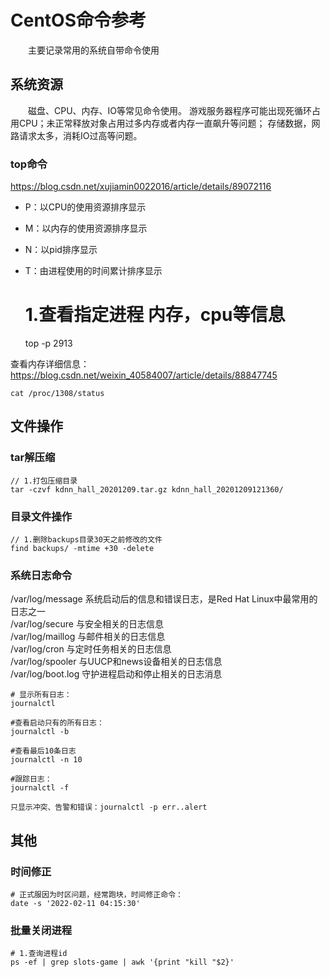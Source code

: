 # CentOS命令参考
&emsp;&emsp;主要记录常用的系统自带命令使用

## 系统资源
&emsp;&emsp;磁盘、CPU、内存、IO等常见命令使用。
游戏服务器程序可能出现死循环占用CPU；未正常释放对象占用过多内存或者内存一直飙升等问题；
存储数据，网路请求太多，消耗IO过高等问题。
### top命令

https://blog.csdn.net/xujiamin0022016/article/details/89072116

* P：以CPU的使用资源排序显示 
* M：以内存的使用资源排序显示 
* N：以pid排序显示 
* T：由进程使用的时间累计排序显示    

    
    # 1.查看指定进程 内存，cpu等信息
    top -p 2913

查看内存详细信息：  
https://blog.csdn.net/weixin_40584007/article/details/88847745  

    cat /proc/1308/status

## 文件操作
### tar解压缩  

    // 1.打包压缩目录
    tar -czvf kdnn_hall_20201209.tar.gz kdnn_hall_20201209121360/
    
###  目录文件操作  

    // 1.删除backups目录30天之前修改的文件
    find backups/ -mtime +30 -delete

### 系统日志命令
  /var/log/message 系统启动后的信息和错误日志，是Red Hat Linux中最常用的日志之一  
  /var/log/secure 与安全相关的日志信息  
  /var/log/maillog 与邮件相关的日志信息  
  /var/log/cron 与定时任务相关的日志信息  
  /var/log/spooler 与UUCP和news设备相关的日志信息  
  /var/log/boot.log 守护进程启动和停止相关的日志消息  
    
    
    # 显示所有日志：
    journalctl
    
    #查看启动只有的所有日志：
    journalctl -b
    
    #查看最后10条日志
    journalctl -n 10
    
    #跟踪日志：
    journalctl -f
    
    只显示冲突、告警和错误：journalctl -p err..alert

## 其他
### 时间修正
    # 正式服因为时区问题，经常跑块，时间修正命令：  
    date -s '2022-02-11 04:15:30'
    
### 批量关闭进程
    # 1.查询进程id
    ps -ef | grep slots-game | awk '{print "kill "$2}'
    

